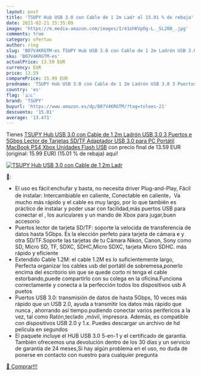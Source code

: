 ```yaml
---
layout: post
title: 'TSUPY Hub USB 3.0 con Cable de 1 2m Ladr al 15.01 % de rebaja'
date: 2021-02-21 15:35:09
image: 'https://m.media-amazon.com/images/I/41ohKVpOg-L._SL200_.jpg'
comments: true
category: ofertas
author: ring
slug: 'B07V4KRGTM-es TSUPY Hub USB 3.0 con Cable de 1 2m Ladrón USB 3.0 3...'
sku: 'B07V4KRGTM-es'
actualPrice: 13.59 EUR
currency: EUR
price: 13.59
comparePrice: 15.99 EUR
prodname: 'TSUPY Hub USB 3.0 con Cable de 1 2m Ladrón USB 3.0 3 Puertos e 5Gbps Lector de Tarjetas SD/TF Adaptador USB 3.0 para PC  Portátil  MacBook  PS4  Xbox  Unidades Flash USB'
country: 'es'
flag: '🇪🇸'
brand: 'TSUPY'
buyurl: 'https://www.amazon.es/dp/B07V4KRGTM/?tag=tolees-21'
descuento: '15.01'
average: '13.471'
---
```


Tienes [TSUPY Hub USB 3.0 con Cable de 1 2m Ladrón USB 3.0 3 Puertos e 5Gbps Lector de Tarjetas SD/TF Adaptador USB 3.0 para PC  Portátil  MacBook  PS4  Xbox  Unidades Flash USB](https://www.amazon.es/dp/B07V4KRGTM/?tag=tolees-21) con precio final de  13.59 EUR (original: 15.99 EUR) (15.01 %  de rebaja) aqui!

[![TSUPY Hub USB 3.0 con Cable de 1 2m Ladr](https://m.media-amazon.com/images/I/41ohKVpOg-L._SL200_.jpg)](https://www.amazon.es/dp/B07V4KRGTM/?tag=tolees-21)

🔎:

- El uso es fácil:enchufar y basta, no necesita driver Plug-and-Play, Fácil de instalar: Intercambiable en caliente, Conectable en caliente，Va mucho más rápido y el cable es muy largo, por lo que también es práctico de instalar y poder usar con facilidad,más puertos USB para conectar el , los auriculares y un mando de Xbox para jugar,buen accesorio
- Puertos lector de tarjeta SD/TF: soporte la velocida de transferencia de datos hasta 5Gbps. Es la elección perfeto para tarjeta de cámara e y otra SD/TF.Soporte las tarjetas de tu Cámara Nikon, Canon, Sony como SD, Micro SD, TF, SDXC, SDHC,Micro SDXC, tarjeta Micro SDHC. más rápido y eficiente
- Extendido Cable 1.2M: el cable 1.2M es lo suficientemente largo, Perfecta organizar los cables usb del portátil de sobremesa,ponerlo encima del escritorio sin que se quede corto ni tenga el cable estorbando,puede compartirlo con su colega en la oficina.Funciona correctamente y conecta a la perfección todos los dispositivos usb A puetos
- Puertos USB 3.0: transmisión de datos de hasta 5Gbps, 10 veces más rápido que un USB 2.0, ayuda a transmitir los datos más rápido que nunca , ahorrando así tiempo.pudiendo conectar varios perifericos a la vez, tal como Ratón,teclado ,móvil, impresora. Además, es compatible con dispositivos USB 2.0 y 1.x. Puedes descargar un archivo de hd película en segundos
- El paquete incluye el HUB USB 3.0 5-en-1 y el certificado de garantía. También ofrecemos una devolución dentro de los 30 días y un servicio de garantía de 24 meses,Si hay algún problema en el uso, no duda de ponerse en contacto con nuestro para cualquier pregunta

[🛒 Comprar!!!](https://www.amazon.es/dp/B07V4KRGTM/?tag=tolees-21)
